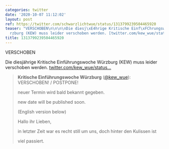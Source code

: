 ```yaml
---
categories: twitter
date: '2020-10-07 11:12:02'
layout: post
ref: https://twitter.com/schwarzlichtwue/status/1313799239504465920
teaser: "VERSCHOBEN\n\n\n\nDie diesj\xE4hrige Kritische Einf\xFChrungswoche W\xFC\
  rzburg (KEW) muss leider verschoben werden. [twitter.com/kew_wue/status\u2026](https://twitter.com/kew_wue/status/1313787544451117058)"
title: 1313799239504465920
---
```

VERSCHOBEN



Die diesjährige Kritische Einführungswoche Würzburg (KEW) muss leider verschoben werden. [twitter.com/kew_wue/status…](https://twitter.com/kew_wue/status/1313787544451117058)
> <b>Kritische Einführungswoche Würzburg</b> ([@kew_wue](https://twitter.com/kew_wue)):  
>VERSCHOBEN! / POSTPONE!   
>  
>neuer Termin wird bald bekannt gegeben.  
>  
>new date will be published soon.  
>  
>  
>  
>(English version below)  
>  
>  
>  
>Hallo ihr Lieben,  
>  
>  
>  
>in letzter Zeit war es recht still um uns, doch hinter den Kulissen ist  
>  
>viel passiert.  

